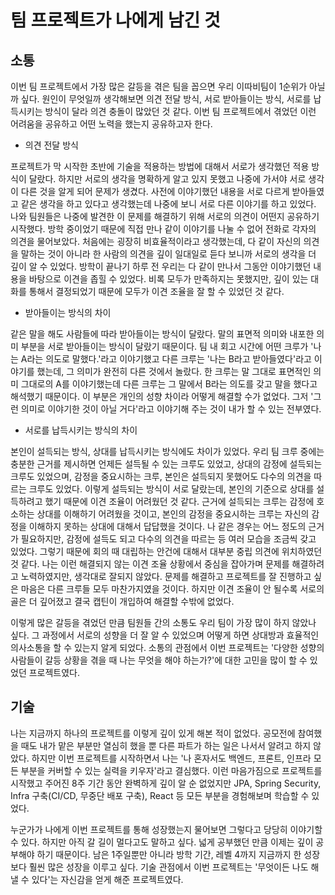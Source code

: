 # 팀 프로젝트가 나에게 남긴 것
## 소통
 이번 팀 프로젝트에서 가장 많은 갈등을 겪은 팀을 꼽으면 우리 이따비팀이 1순위가 아닐까 싶다. 
원인이 무엇일까 생각해보면 의견 전달 방식, 서로 받아들이는 방식, 서로를 납득시키는 방식이 달라 의견 충돌이 많았던 것 같다.
이번 팀 프로젝트에서 겪었던 이런 어려움을 공유하고 어떤 노력을 했는지 공유하고자 한다.

- 의견 전달 방식

 프로젝트가 막 시작한 초반에 기술을 적용하는 방법에 대해서 서로가 생각했던 적용 방식이 달랐다. 
하지만 서로의 생각을 명확하게 알고 있지 못했고 나중에 가서야 서로 생각이 다른 것을 알게 되어 문제가 생겼다.
사전에 이야기했던 내용을 서로 다르게 받아들였고 같은 생각을 하고 있다고 생각했는데 나중에 보니 서로 다른 이야기를 하고 있었다.
나와 팀원들은 나중에 발견한 이 문제를 해결하기 위해 서로의 의견이 어떤지 공유하기 시작했다.
방학 중이었기 때문에 직접 만나 같이 이야기를 나눌 수 없어 전화로 각자의 의견을 물어보았다.
처음에는 굉장히 비효율적이라고 생각했는데, 다 같이 자신의 의견을 말하는 것이 아니라 한 사람의 의견을 깊이 일대일로 듣다 보니까 서로의 생각을 더 깊이 알 수 있었다.
방학이 끝나기 하루 전 우리는 다 같이 만나서 그동안 이야기했던 내용을 바탕으로 이견을 좁힐 수 있었다.
비록 모두가 만족하지는 못했지만, 깊이 있는 대화를 통해서 결정되었기 때문에 모두가 이견 조율을 잘 할 수 있었던 것 같다.

- 받아들이는 방식의 차이

 같은 말을 해도 사람들에 따라 받아들이는 방식이 달랐다. 말의 표면적 의미와 내포한 의미 부분을 서로 받아들이는 방식이 달랐기 때문이다.
팀 내 회고 시간에 어떤 크루가 '나는 A라는 의도로 말했다.'라고 이야기했고 다른 크루는 '나는 B라고 받아들였다'라고 이야기를 했는데, 그 의미가 완전히 다른 것에서 놀랐다.
한 크루는 말 그대로 표면적인 의미 그대로의 A를 이야기했는데 다른 크루는 그 말에서 B라는 의도를 갖고 말을 했다고 해석했기 때문이다.
이 부분은 개인의 성향 차이라 어떻게 해결할 수가 없었다. 그저 '그런 의미로 이야기한 것이 아닐 거다'라고 이야기해 주는 것이 내가 할 수 있는 전부였다.

- 서로를 납득시키는 방식의 차이

 본인이 설득되는 방식, 상대를 납득시키는 방식에도 차이가 있었다. 
우리 팀 크루 중에는 충분한 근거를 제시하면 언제든 설득될 수 있는 크루도 있었고, 상대의 감정에 설득되는 크루도 있었으며, 감정을 중요시하는 크루, 본인은 설득되지 못했어도 다수의 의견을 따르는 크루도 있었다.
이렇게 설득되는 방식이 서로 달랐는데, 본인의 기준으로 상대를 설득하려고 했기 때문에 이견 조율이 어려웠던 것 같다.
근거에 설득되는 크루는 감정에 호소하는 상대를 이해하기 어려웠을 것이고, 본인의 감정을 중요시하는 크루는 자신의 감정을 이해하지 못하는 상대에 대해서 답답했을 것이다.
나 같은 경우는 어느 정도의 근거가 필요하지만, 감정에 설득도 되고 다수의 의견을 따르는 등 여러 모습을 조금씩 갖고 있었다.
그렇기 때문에 회의 때 대립하는 안건에 대해서 대부분 중립 의견에 위치하였던 것 같다.
나는 이런 해결되지 않는 이견 조율 상황에서 중심을 잡아가며 문제를 해결하려고 노력하였지만, 생각대로 잘되지 않았다.
문제를 해결하고 프로젝트를 잘 진행하고 싶은 마음은 다른 크루들 모두 마찬가지였을 것이다. 
하지만 이견 조율이 안 될수록 서로의 골은 더 깊어졌고 결국 캡틴이 개입하여 해결할 수밖에 없었다.

이렇게 많은 갈등을 겪었던 만큼 팀원들 간의 소통도 우리 팀이 가장 많이 하지 않았나 싶다. 
그 과정에서 서로의 성향을 더 잘 알 수 있었으며 어떻게 하면 상대방과 효율적인 의사소통을 할 수 있는지 알게 되었다.
소통의 관점에서 이번 프로젝트는 '다양한 성향의 사람들이 갈등 상황을 겪을 때 나는 무엇을 해야 하는가?'에 대한 고민을 많이 할 수 있었던 프로젝트였다.

## 기술
 나는 지금까지 하나의 프로젝트를 이렇게 깊이 있게 해본 적이 없었다. 공모전에 참여했을 때도 내가 맡은 부분만 열심히 했을 뿐 다른 파트가 하는 일은 나서서 알려고 하지 않았다.
하지만 이번 프로젝트를 시작하면서 나는 '나 혼자서도 백엔드, 프론트, 인프라 모든 부분을 커버할 수 있는 실력을 키우자'라고 결심했다.
이런 마음가짐으로 프로젝트를 시작했고 주어진 8주 기간 동안 완벽하게 깊이 알 순 없었지만 JPA, Spring Security, Infra 구축(CI/CD, 무중단 배포 구축), React 등 모든 부분을 경험해보며 학습할 수 있었다.

누군가가 나에게 이번 프로젝트를 통해 성장했는지 물어보면 그렇다고 당당히 이야기할 수 있다. 하지만 아직 갈 길이 멀다고도 말하고 싶다. 넓게 공부했던 만큼 이제는 깊이 공부해야 하기 때문이다. 
남은 1주일뿐만 아니라 방학 기간, 레벨 4까지 지금까지 한 성장보다 훨씬 많은 성장을 이루고 싶다.
기술 관점에서 이번 프로젝트는 '무엇이든 나도 해낼 수 있다'는 자신감을 얻게 해준 프로젝트였다.
